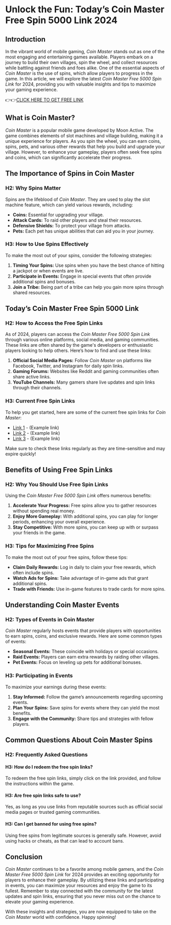 # Unlock the Fun: Today’s Coin Master Free Spin 5000 Link 2024

## Introduction

In the vibrant world of mobile gaming, *Coin Master* stands out as one of the most engaging and entertaining games available. Players embark on a journey to build their own villages, spin the wheel, and collect resources while battling against friends and foes alike. One of the essential aspects of *Coin Master* is the use of spins, which allow players to progress in the game. In this article, we will explore the latest *Coin Master Free 5000 Spin Link* for 2024, providing you with valuable insights and tips to maximize your gaming experience.

👉👉[CLICK HERE TO GET FREE LINK](https://todaylink.site/Coinspins/)

## What is Coin Master?

*Coin Master* is a popular mobile game developed by Moon Active. The game combines elements of slot machines and village building, making it a unique experience for players. As you spin the wheel, you can earn coins, spins, pets, and various other rewards that help you build and upgrade your village. However, to enhance your gameplay, players often seek free spins and coins, which can significantly accelerate their progress.

## The Importance of Spins in Coin Master

### H2: Why Spins Matter

Spins are the lifeblood of *Coin Master*. They are used to play the slot machine feature, which can yield various rewards, including:

- **Coins:** Essential for upgrading your village.
- **Attack Cards:** To raid other players and steal their resources.
- **Defensive Shields:** To protect your village from attacks.
- **Pets:** Each pet has unique abilities that can aid you in your journey.

### H3: How to Use Spins Effectively

To make the most out of your spins, consider the following strategies:

1. **Timing Your Spins:** Use spins when you have the best chance of hitting a jackpot or when events are live.
2. **Participate in Events:** Engage in special events that often provide additional spins and bonuses.
3. **Join a Tribe:** Being part of a tribe can help you gain more spins through shared resources.

## Today’s Coin Master Free Spin 5000 Link

### H2: How to Access the Free Spin Links

As of 2024, players can access the *Coin Master Free 5000 Spin Link* through various online platforms, social media, and gaming communities. These links are often shared by the game's developers or enthusiastic players looking to help others. Here’s how to find and use these links:

1. **Official Social Media Pages:** Follow *Coin Master* on platforms like Facebook, Twitter, and Instagram for daily spin links.
2. **Gaming Forums:** Websites like Reddit and gaming communities often share active links.
3. **YouTube Channels:** Many gamers share live updates and spin links through their channels.

### H3: Current Free Spin Links

To help you get started, here are some of the current free spin links for *Coin Master*:

- [Link 1](#) - (Example link)
- [Link 2](#) - (Example link)
- [Link 3](#) - (Example link)

Make sure to check these links regularly as they are time-sensitive and may expire quickly!

## Benefits of Using Free Spin Links

### H2: Why You Should Use Free Spin Links

Using the *Coin Master Free 5000 Spin Link* offers numerous benefits:

1. **Accelerate Your Progress:** Free spins allow you to gather resources without spending real money.
2. **Enjoy More Gameplay:** With additional spins, you can play for longer periods, enhancing your overall experience.
3. **Stay Competitive:** With more spins, you can keep up with or surpass your friends in the game.

### H3: Tips for Maximizing Free Spins

To make the most out of your free spins, follow these tips:

- **Claim Daily Rewards:** Log in daily to claim your free rewards, which often include spins.
- **Watch Ads for Spins:** Take advantage of in-game ads that grant additional spins.
- **Trade with Friends:** Use in-game features to trade cards for more spins.

## Understanding Coin Master Events

### H2: Types of Events in Coin Master

*Coin Master* regularly hosts events that provide players with opportunities to earn spins, coins, and exclusive rewards. Here are some common types of events:

- **Seasonal Events:** These coincide with holidays or special occasions.
- **Raid Events:** Players can earn extra rewards by raiding other villages.
- **Pet Events:** Focus on leveling up pets for additional bonuses.

### H3: Participating in Events

To maximize your earnings during these events:

1. **Stay Informed:** Follow the game’s announcements regarding upcoming events.
2. **Plan Your Spins:** Save spins for events where they can yield the most benefits.
3. **Engage with the Community:** Share tips and strategies with fellow players.

## Common Questions About Coin Master Spins

### H2: Frequently Asked Questions

#### H3: How do I redeem the free spin links?

To redeem the free spin links, simply click on the link provided, and follow the instructions within the game.

#### H3: Are free spin links safe to use?

Yes, as long as you use links from reputable sources such as official social media pages or trusted gaming communities.

#### H3: Can I get banned for using free spins?

Using free spins from legitimate sources is generally safe. However, avoid using hacks or cheats, as that can lead to account bans.

## Conclusion

*Coin Master* continues to be a favorite among mobile gamers, and the *Coin Master Free 5000 Spin Link* for 2024 provides an exciting opportunity for players to enhance their gameplay. By utilizing these links and participating in events, you can maximize your resources and enjoy the game to its fullest. Remember to stay connected with the community for the latest updates and spin links, ensuring that you never miss out on the chance to elevate your gaming experience.

With these insights and strategies, you are now equipped to take on the *Coin Master* world with confidence. Happy spinning!
